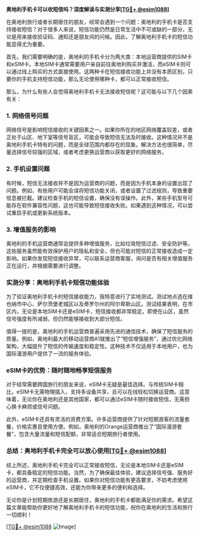 **奥地利手机卡可以收短信吗？深度解读与实测分享[[TG💪+ @esim1088](https://t.me/s/esim1088)]**

在奥地利旅行或者长期居住的朋友，经常会遇到一个问题：奥地利的手机卡是否支持接收短信？对于很多人来说，短信功能仍然是日常生活中不可或缺的一部分，无论是用来接收验证码、通知还是朋友间的问候。因此，了解奥地利手机卡的短信功能显得尤为重要。

首先，我们需要明确的是，奥地利的手机卡分为两大类：本地运营商提供的SIM卡和eSIM卡。本地SIM卡通常需要用户亲自前往奥地利购买并激活，而eSIM卡则可以通过线上购买的方式直接使用。这两种卡在短信接收功能上并没有本质区别，只要你的手机支持短信功能，那么无论使用哪种卡，都可以正常接收短信。

那么，为什么有些人会觉得奥地利手机卡无法接收短信呢？这可能与以下几个因素有关：

### 1. 网络信号问题
网络信号是影响短信接收的关键因素之一。如果你所在的地区网络覆盖较差，或者正处于山区、地下室等信号盲区，可能会导致短信无法及时接收。这种情况并不是奥地利手机卡特有的问题，而是全球范围内都存在的现象。解决方法也很简单，尽量选择信号较强的区域，或者考虑更换运营商以获取更好的网络服务。

### 2. 手机设置问题
有时候，短信无法接收并不是因为运营商的问题，而是因为手机本身的设置出现了问题。例如，有些用户可能会误将短信功能关闭，或者设置了过滤规则，导致重要信息被拦截。建议检查手机的短信设置，确保没有误操作。此外，某些手机型号可能存在软件兼容性问题，这也可能导致短信接收失败。如果遇到这种情况，可以尝试重启手机或更新系统版本。

### 3. 增值服务的影响
奥地利的手机运营商通常会提供多种增值服务，比如垃圾短信过滤、安全防护等。这些服务虽然能有效保护用户的隐私和安全，但也可能对短信的正常接收造成一定影响。如果你发现短信接收异常，可以联系运营商客服，询问是否有相关增值服务正在运行，并根据需要进行调整。

### 实测分享：奥地利手机卡短信功能体验

为了验证奥地利手机卡的短信接收能力，我特意进行了实地测试。测试地点选在维也纳市中心、萨尔茨堡老城区以及蒂罗尔州的阿尔卑斯山区。测试结果表明，在市区内，无论是本地SIM卡还是eSIM卡，短信接收都非常稳定。即使在山区，虽然信号强度有所减弱，但仍然能够接收到大部分短信。

值得一提的是，奥地利的手机运营商普遍采用先进的通信技术，确保了短信服务的质量。例如，奥地利最大的移动运营商A1就推出了“短信增强服务”，通过优化网络架构，大幅提升了短信的传输速度和稳定性。这种技术不仅适用于本地用户，也为国际漫游用户提供了一流的服务体验。

### eSIM卡的优势：随时随地畅享短信服务

对于经常需要跨国旅行的朋友来说，eSIM卡无疑是最佳选择。与传统SIM卡相比，eSIM卡无需物理插入，支持多设备共享，且可以在线轻松切换运营商。这意味着，无论你在奥地利还是其他国家，都可以通过eSIM卡随时接收短信，无需担心换卡麻烦或信号问题。

此外，eSIM卡还具有灵活的资费方案。许多运营商提供了针对短期游客的流量套餐，价格实惠且使用方便。例如，奥地利的Orange运营商推出了“国际漫游套餐”，包含大量流量和短信配额，非常适合短期旅行者使用。

### 总结：奥地利手机卡完全可以放心使用[[TG💪+ @esim1088](https://t.me/s/esim1088)]

综上所述，奥地利手机卡完全可以正常接收短信，无论是本地SIM卡还是eSIM卡，都具备稳定的短信功能。当然，为了确保最佳体验，建议选择信号强、服务好的运营商，并定期检查手机设置。如果你对短信功能有更高要求，不妨考虑使用eSIM卡，它不仅便捷高效，还能为你带来更多的便利和选择。

无论你是计划短期旅游还是长期居住，奥地利的手机卡都能满足你的需求。希望这篇文章能帮助你更好地了解奥地利手机卡的短信功能，祝你在奥地利的生活和旅行一切顺利！

[[TG💪+ @esim1088](https://t.me/s/esim1088) ![Image](https://i.postimg.cc/4NQfJmqS/Snipaste-2025-05-13-00-14-12.png)]